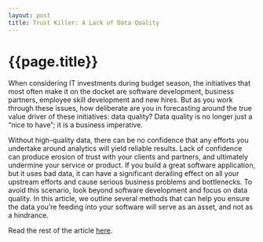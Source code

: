 ```yaml
---
layout: post
title: Trust Killer: A Lack of Data Quality
---
```

{{page.title}}
================

When considering IT investments during budget season, the initiatives that most often make it on the docket are software development, business partners, employee skill development and new hires. But as you work through these issues, how deliberate are you in forecasting around the true value driver of these initiatives: data quality? Data quality is no longer just a “nice to have”; it is a business imperative.

Without high-quality data, there can be no confidence that any efforts you undertake around analytics will yield reliable results. Lack of confidence can produce erosion of trust with your clients and partners, and ultimately undermine your service or product. If you build a great software application, but it uses bad data, it can have a significant derailing effect on all your upstream efforts and cause serious business problems and bottlenecks. To avoid this scenario, look beyond software development and focus on data quality. In this article, we outline several methods that can help you ensure the data you’re feeding into your software will serve as an asset, and not as a hindrance.

Read the rest of the article [here](https://www.growthaccelerationpartners.com/blog/trust-killer-a-lack-of-data-quality).